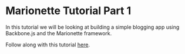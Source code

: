 Marionette Tutorial Part 1
==========================
In this tutorial we will be looking at building a simple blogging app using Backbone.js and the Marionette framework. 

Follow along with this tutorial [here](http://aaronmarruk.github.io/blog/2015/04/04/marionette-part-1.html).
